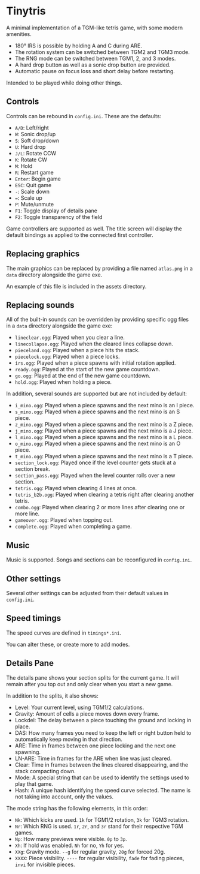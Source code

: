 # Tinytris
A minimal implementation of a TGM-like tetris game, with some modern amenities.

- 180° IRS is possible by holding A and C during ARE.
- The rotation system can be switched between TGM2 and TGM3 mode.
- The RNG mode can be switched between TGM1, 2, and 3 modes.
- A hard drop button as well as a sonic drop button are provided.
- Automatic pause on focus loss and short delay before restarting.

Intended to be played while doing other things.

## Controls
Controls can be rebound in `config.ini`. These are the defaults:

- `A/D`: Left/right
- `W`: Sonic drop/up
- `S`: Soft drop/down
- `U`: Hard drop
- `J/L`: Rotate CCW
- `K`: Rotate CW
- `M`: Hold
- `R`: Restart game
- `Enter`: Begin game
- `ESC`: Quit game
- `-`: Scale down
- `=`: Scale up
- `P`: Mute/unmute
- `F1`: Toggle display of details pane
- `F2`: Toggle transparency of the field

Game controllers are supported as well. The title screen will display the default bindings as applied to the connected first controller.

## Replacing graphics
The main graphics can be replaced by providing a file named `atlas.png` in a `data` directory alongside the game exe.

An example of this file is included in the assets directory.

## Replacing sounds
All of the built-in sounds can be overridden by providing specific ogg files in a `data` directory alongside the game exe:

- `lineclear.ogg`: Played when you clear a line.
- `linecollapse.ogg`: Played when the cleared lines collapse down.
- `pieceland.ogg`: Played when a piece hits the stack.
- `piecelock.ogg`: Played when a piece locks.
- `irs.ogg`: Played when a piece spawns with initial rotation applied.
- `ready.ogg`: Played at the start of the new game countdown.
- `go.ogg`: Played at the end of the new game countdown.
- `hold.ogg`: Played when holding a piece.

In addition, several sounds are supported but are not included by default:

- `i_mino.ogg`: Played when a piece spawns and the next mino is an I piece.
- `s_mino.ogg`: Played when a piece spawns and the next mino is an S piece.
- `z_mino.ogg`: Played when a piece spawns and the next mino is a Z piece.
- `j_mino.ogg`: Played when a piece spawns and the next mino is a J piece.
- `l_mino.ogg`: Played when a piece spawns and the next mino is a L piece.
- `o_mino.ogg`: Played when a piece spawns and the next mino is an O piece.
- `t_mino.ogg`: Played when a piece spawns and the next mino is a T piece.
- `section_lock.ogg`: Played once if the level counter gets stuck at a section break.
- `section_pass.ogg`: Played when the level counter rolls over a new section.
- `tetris.ogg`: Played when clearing 4 lines at once.
- `tetris_b2b.ogg`: Played when clearing a tetris right after clearing another tetris.
- `combo.ogg`: Played when clearing 2 or more lines after clearing one or more line.
- `gameover.ogg`: Played when topping out.
- `complete.ogg`: Played when completing a game.

## Music
Music is supported. Songs and sections can be reconfigured in `config.ini`.

## Other settings
Several other settings can be adjusted from their default values in `config.ini`.

## Speed timings
The speed curves are defined in `timings*.ini`.

You can alter these, or create more to add modes.

## Details Pane
The details pane shows your section splits for the current game. It will remain after you top out and only clear when you start a new game.

In addition to the splits, it also shows:

- Level: Your current level, using TGM1/2 calculations.
- Gravity: Amount of cells a piece moves down every frame.
- Lockdel: The delay between a piece touching the ground and locking in place.
- DAS: How many frames you need to keep the left or right button held to automatically keep moving in that direction.
- ARE: Time in frames between one piece locking and the next one spawning.
- LN-ARE: Time in frames for the ARE when line was just cleared.
- Clear: Time in frames between the lines cleared disappearing, and the stack compacting down.
- Mode: A special string that can be used to identify the settings used to play that game.
- Hash: A unique hash identifying the speed curve selected. The name is not taking into account, only the values.

The mode string has the following elements, in this order:

- `Nk`: Which kicks are used. `1k` for TGM1/2 rotation, `3k` for TGM3 rotation.
- `Nr`: Which RNG is used. `1r`, `2r`, and `3r` stand for their respective TGM games.
- `Np`: How many previews were visible. `0p` to `3p`.
- `Xh`: If hold was enabled. `Nh` for no, `Yh` for yes.
- `XXg`: Gravity mode. `--g` for regular gravity, `20g` for forced 20g.
- `XXXX`: Piece visibility. `----` for regular visibility, `fade` for fading pieces, `invi` for invisible pieces.